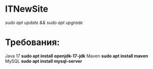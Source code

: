 # ITNewSite

*sudo apt update && sudo apt upgrade*

# Требования:
Java 17  **sudo apt install openjdk-17-jdk**
Maven **sudo apt install maven**
MySQL **sudo apt install mysql-server**
